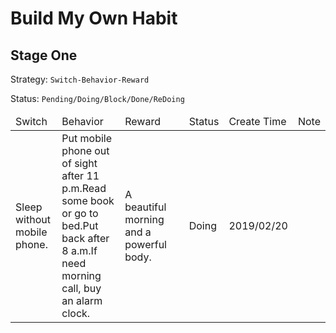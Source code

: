 # Build My Own Habit

## Stage One

Strategy: `Switch-Behavior-Reward`

Status: `Pending/Doing/Block/Done/ReDoing`

<table>
  <thead>
    <tr>
      <td>
        Switch
      </td>
      <td>
        Behavior
      </td>
      <td>
        Reward
      </td>
      <td>
      </td>
      <td>
        Status
      </td>
      <td>
        Create Time
      </td>
      <td>
        Note
      </td>
    </tr>
  </thead>
  <tbody>
    <tr>
      <td>
        Sleep without mobile phone.
      </td>
      <td>
        Put mobile phone out of sight after 11 p.m.Read some book or go to bed.Put back after 8 a.m.If need morning call, buy an alarm clock.
      </td>
      <td>
        A beautiful morning and a powerful body.
      </td>
      <td>
      </td>
      <td>
        Doing
      </td>
      <td>
        2019/02/20
      </td>
      <td>
      </td>
    </tr>
  </tbody>
</table>

